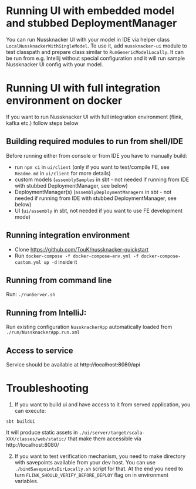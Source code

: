 # Running UI with embedded model and stubbed DeploymentManager

You can run Nussknacker UI with your model in IDE via
helper class `LocalNussknackerWithSingleModel`. To use it, add `nussknacker-ui` module to
test classpath and prepare class similar to `RunGenericModelLocally`.
It can be run from e.g. Intellij without special configuration and it will run sample
Nussknacker UI config with your model.

# Running UI with full integration environment on docker

If you want to run Nussknacker UI with full integration environment (flink, kafka etc.) follow steps below

## Building required modules to run from shell/IDE



Before running either from console or from IDE you have to manually build:
- run `npm ci` in `ui/client` (only if you want to test/compile FE, see `Readme.md` in `ui/client` for more details)
- custom models (```assemblySamples``` in sbt - not needed if running from IDE with stubbed DeploymentManager, see below)
- DeploymentManager(s) (```assemblyDeploymentManagers``` in sbt - not needed if running from IDE with stubbed DeploymentManager, see below)
- UI (```ui/assembly``` in sbt, not needed if you want to use FE development mode)

## Running integration environment

- Clone https://github.com/TouK/nussknacker-quickstart 
- Run `docker-compose -f docker-compose-env.yml -f docker-compose-custom.yml up -d` inside it

## Running from command line

Run: `./runServer.sh`

## Running from IntelliJ:

Run existing configuration `NussknackerApp` automatically loaded from `./run/NussknackerApp.run.xml`

## Access to service
Service should be available at ~~http://localhost:8080/api~~

# Troubleshooting

1. If you want to build ui and have access to it from served application, you can execute:
```
sbt buildUi
```
It will produce static assets in `./ui/server/target/scala-XXX/classes/web/static/` that make them accessible via http://localhost:8080/

2. If you want to test verification mechanism, you need to make directory with savepoints available from your dev host. You can use `./bindSavepointsDirLocally.sh` script for that.
   At the end you need to turn `FLINK_SHOULD_VERIFY_BEFORE_DEPLOY` flag on in environment variables.
